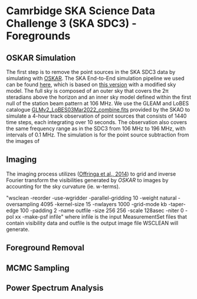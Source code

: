 # Camrbidge SKA Science Data Challenge 3 (SKA SDC3) - Foregrounds
## OSKAR Simulation
The first step is to remove the point sources in the SKA SDC3 data by simulating with [OSKAR](https://github.com/OxfordSKA/OSKAR).
The SKA End-to-End simulation pipeline we used can be found [here](https://github.com/ycliu23/SKA_Power_Spectrum_and_EoR_Window), 
which is based on [this version](https://github.com/oharao/SKA_Power_Spectrum_and_EoR_Window) with a modified sky model. The full sky is composed of an outer sky that covers the $\mathrm{2\pi}$ steradians above the horizon and an inner sky model defined within the first null of the station beam pattern at 106 MHz. We use the GLEAM and LoBES catalogue [GLMv2_LoBES03Mar2022_combine.fits](https://drive.google.com/file/d/14nfYmwlyqL7NzMqWtMxYfaFBccrjxKll/view?usp=drive_link) provided by the SKAO to simulate a 4-hour track observation of point sources that consists of 1440 time steps, each integrating over 10 seconds. The observation also covers the same frequency range as in the SDC3 from 106 MHz to 196 MHz, with intervals of 0.1 MHz. The simulation is for the point source subtraction from the images of 

## Imaging
The imaging process utilizes <WSCLEAN> ([Offringa et al., 2014](https://arxiv.org/pdf/1407.1943.pdf)) to grid and inverse Fourier transform the visibilities generated by $OSKAR$ to images by accounting for the sky curvature (ie. w-terms). 

"wsclean -reorder -use-wgridder -parallel-gridding 10 -weight natural -oversampling 4095 -kernel-size 15 -nwlayers 1000 -grid-mode kb -taper-edge 100 -padding 2 -name outfile -size 256 256 -scale 128asec -niter 0 -pol xx -make-psf infile" where infile is the input MeasurementSet files that contain visibility data and outfile is the output image file WSCLEAN will generate.

## Foreground Removal
## MCMC Sampling
## Power Spectrum Analysis
